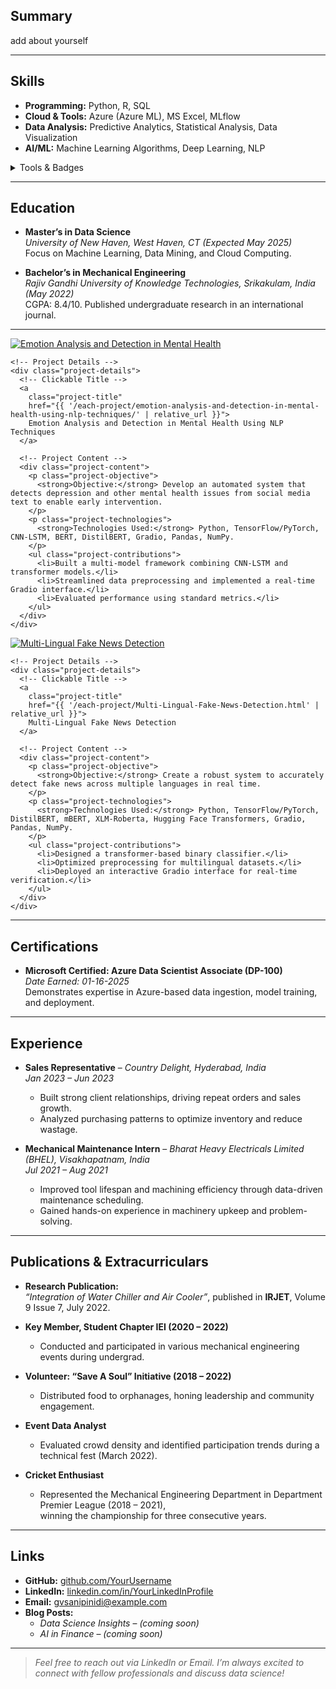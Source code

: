 


## Summary
add about yourself

---

## Skills
- **Programming:** Python, R, SQL  
- **Cloud & Tools:** Azure (Azure ML), MS Excel, MLflow  
- **Data Analysis:** Predictive Analytics, Statistical Analysis, Data Visualization  
- **AI/ML:** Machine Learning Algorithms, Deep Learning, NLP

<details markdown="1">
<summary>Tools & Badges</summary>

![Python](https://img.shields.io/badge/Python-3670A0?style=for-the-badge&logo=python&logoColor=ffdd54)
![R](https://img.shields.io/badge/R-276DC3?style=for-the-badge&logo=r&logoColor=white)
![Azure](https://img.shields.io/badge/Azure-0072C6?style=for-the-badge&logo=microsoftazure&logoColor=white)
![SQL](https://img.shields.io/badge/SQL-4479A1?style=for-the-badge&logo=mysql&logoColor=white)
</details>

---

## Education
- **Master’s in Data Science**  
  *University of New Haven, West Haven, CT (Expected May 2025)*  
  Focus on Machine Learning, Data Mining, and Cloud Computing.

- **Bachelor’s in Mechanical Engineering**  
  *Rajiv Gandhi University of Knowledge Technologies, Srikakulam, India (May 2022)*  
  CGPA: 8.4/10. Published undergraduate research in an international journal.

---

<section id="projects">
  <article class="project-card">
    <!-- Clickable Thumbnail -->
    <a href="{{ '/each-project/emotion-analysis-and-detection-in-mental-health-using-nlp-techniques/' | relative_url }}">
      <img 
        class="project-thumbnail"
        src="{{ '/assets/NLP.jpeg' | relative_url }}"
        alt="Emotion Analysis and Detection in Mental Health"
      />
    </a>

    <!-- Project Details -->
    <div class="project-details">
      <!-- Clickable Title -->
      <a 
        class="project-title"
        href="{{ '/each-project/emotion-analysis-and-detection-in-mental-health-using-nlp-techniques/' | relative_url }}">
        Emotion Analysis and Detection in Mental Health Using NLP Techniques
      </a>

      <!-- Project Content -->
      <div class="project-content">
        <p class="project-objective">
          <strong>Objective:</strong> Develop an automated system that detects depression and other mental health issues from social media text to enable early intervention.
        </p>
        <p class="project-technologies">
          <strong>Technologies Used:</strong> Python, TensorFlow/PyTorch, CNN-LSTM, BERT, DistilBERT, Gradio, Pandas, NumPy.
        </p>
        <ul class="project-contributions">
          <li>Built a multi-model framework combining CNN-LSTM and transformer models.</li>
          <li>Streamlined data preprocessing and implemented a real-time Gradio interface.</li>
          <li>Evaluated performance using standard metrics.</li>
        </ul>
      </div>
    </div>
  </article>

  <article class="project-card">
    <!-- Clickable Thumbnail -->
    <a href="{{ '/each-project/Multi-Lingual-Fake-News-Detection.html' | relative_url }}">
      <img 
        class="project-thumbnail"
        src="{{ '/assets/Fake-news-detection.png' | relative_url }}"
        alt="Multi-Lingual Fake News Detection">
    </a>

    <!-- Project Details -->
    <div class="project-details">
      <!-- Clickable Title -->
      <a 
        class="project-title"
        href="{{ '/each-project/Multi-Lingual-Fake-News-Detection.html' | relative_url }}">
        Multi-Lingual Fake News Detection
      </a>

      <!-- Project Content -->
      <div class="project-content">
        <p class="project-objective">
          <strong>Objective:</strong> Create a robust system to accurately detect fake news across multiple languages in real time.
        </p>
        <p class="project-technologies">
          <strong>Technologies Used:</strong> Python, TensorFlow/PyTorch, DistilBERT, mBERT, XLM-Roberta, Hugging Face Transformers, Gradio, Pandas, NumPy.
        </p>
        <ul class="project-contributions">
          <li>Designed a transformer-based binary classifier.</li>
          <li>Optimized preprocessing for multilingual datasets.</li>
          <li>Deployed an interactive Gradio interface for real-time verification.</li>
        </ul>
      </div>
    </div>
  </article>
</section>



---

## Certifications
- **Microsoft Certified: Azure Data Scientist Associate (DP-100)**  
  *Date Earned: 01-16-2025*  
  Demonstrates expertise in Azure-based data ingestion, model training, and deployment.

---

## Experience
- **Sales Representative** – *Country Delight, Hyderabad, India*  
  *Jan 2023 – Jun 2023*  
  - Built strong client relationships, driving repeat orders and sales growth.  
  - Analyzed purchasing patterns to optimize inventory and reduce wastage.

- **Mechanical Maintenance Intern** – *Bharat Heavy Electricals Limited (BHEL), Visakhapatnam, India*  
  *Jul 2021 – Aug 2021*  
  - Improved tool lifespan and machining efficiency through data-driven maintenance scheduling.  
  - Gained hands-on experience in machinery upkeep and problem-solving.

---

## Publications & Extracurriculars
- **Research Publication:**  
  *“Integration of Water Chiller and Air Cooler”*, published in **IRJET**, Volume 9 Issue 7, July 2022.

- **Key Member, Student Chapter IEI (2020 – 2022)**  
  - Conducted and participated in various mechanical engineering events during undergrad.

- **Volunteer: “Save A Soul” Initiative (2018 – 2022)**  
  - Distributed food to orphanages, honing leadership and community engagement.

- **Event Data Analyst**  
  - Evaluated crowd density and identified participation trends during a technical fest (March 2022).

- **Cricket Enthusiast**  
  - Represented the Mechanical Engineering Department in Department Premier League (2018 – 2021),  
    winning the championship for three consecutive years.

---

## Links
- **GitHub:** [github.com/YourUsername](https://github.com/YourUsername)  
- **LinkedIn:** [linkedin.com/in/YourLinkedInProfile](https://linkedin.com/in/YourLinkedInProfile)  
- **Email:** [gvsanipinidi@example.com](mailto:gvsanipinidi@example.com)  
- **Blog Posts:**  
  - *Data Science Insights* – *(coming soon)*  
  - *AI in Finance* – *(coming soon)*  

---

> *Feel free to reach out via LinkedIn or Email. I’m always excited to connect with fellow professionals and discuss data science!*

